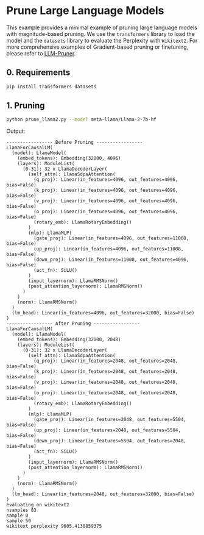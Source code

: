 # Prune Large Language Models

This example provides a minimal example of pruning large language models with magnitude-based pruning. We use the `transformers` library to load the model and the `datasets` library to evaluate the Perplexity with `Wikitext2`. For more comprehensive examples of Gradient-based pruning or finetuning, please refer to [LLM-Pruner](https://github.com/horseee/LLM-Pruner).

## 0. Requirements

```bash
pip install transformers datasets
```

## 1. Pruning

```bash
python prune_llama2.py --model meta-llama/Llama-2-7b-hf
```

Output:
```
----------------- Before Pruning -----------------
LlamaForCausalLM(
  (model): LlamaModel(
    (embed_tokens): Embedding(32000, 4096)
    (layers): ModuleList(
      (0-31): 32 x LlamaDecoderLayer(
        (self_attn): LlamaSdpaAttention(
          (q_proj): Linear(in_features=4096, out_features=4096, bias=False)
          (k_proj): Linear(in_features=4096, out_features=4096, bias=False)
          (v_proj): Linear(in_features=4096, out_features=4096, bias=False)
          (o_proj): Linear(in_features=4096, out_features=4096, bias=False)
          (rotary_emb): LlamaRotaryEmbedding()
        )
        (mlp): LlamaMLP(
          (gate_proj): Linear(in_features=4096, out_features=11008, bias=False)
          (up_proj): Linear(in_features=4096, out_features=11008, bias=False)
          (down_proj): Linear(in_features=11008, out_features=4096, bias=False)
          (act_fn): SiLU()
        )
        (input_layernorm): LlamaRMSNorm()
        (post_attention_layernorm): LlamaRMSNorm()
      )
    )
    (norm): LlamaRMSNorm()
  )
  (lm_head): Linear(in_features=4096, out_features=32000, bias=False)
)
----------------- After Pruning -----------------
LlamaForCausalLM(
  (model): LlamaModel(
    (embed_tokens): Embedding(32000, 2048)
    (layers): ModuleList(
      (0-31): 32 x LlamaDecoderLayer(
        (self_attn): LlamaSdpaAttention(
          (q_proj): Linear(in_features=2048, out_features=2048, bias=False)
          (k_proj): Linear(in_features=2048, out_features=2048, bias=False)
          (v_proj): Linear(in_features=2048, out_features=2048, bias=False)
          (o_proj): Linear(in_features=2048, out_features=2048, bias=False)
          (rotary_emb): LlamaRotaryEmbedding()
        )
        (mlp): LlamaMLP(
          (gate_proj): Linear(in_features=2048, out_features=5504, bias=False)
          (up_proj): Linear(in_features=2048, out_features=5504, bias=False)
          (down_proj): Linear(in_features=5504, out_features=2048, bias=False)
          (act_fn): SiLU()
        )
        (input_layernorm): LlamaRMSNorm()
        (post_attention_layernorm): LlamaRMSNorm()
      )
    )
    (norm): LlamaRMSNorm()
  )
  (lm_head): Linear(in_features=2048, out_features=32000, bias=False)
)
evaluating on wikitext2
nsamples 83
sample 0
sample 50
wikitext perplexity 9605.4130859375
```


